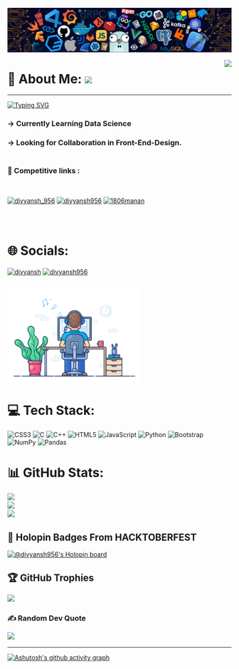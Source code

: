 ![Divyansh Saxena](https://github.com/divyansh956/divyansh956/blob/main/img/github.png)

<img align = "right"  src = "https://api.visitorbadge.io/api/combined?path=divyansh9565&label=GitHub&labelColor=%23d9e3f0&countColor=%2337d67a&style=flat-square&labelStyle=upper"  />

# 💫 About Me: [![](https://visitcount.itsvg.in/api?id=divyansh956&label=Profile%20Views&icon=0&pretty=false)](https://visitcount.itsvg.in)
---
[![Typing SVG](https://readme-typing-svg.herokuapp.com?font=Fira+Code&duration=3000&pause=700&color=F76D2C&background=000000&vCenter=true&width=435&lines=I+am+Divyansh+Saxena;I+am+a+Front+End+Developer.;My+Passion+is+Competitive+Programming.+)](https://git.io/typing-svg)<br>

### -> Currently Learning Data Science <br>
### -> Looking for Collaboration in Front-End-Design.<br><br> 
### 🔗 Competitive links : 
<br>                       

<a href="https://www.codechef.com/users/divyansh_956" target="blank"><img align="center" src="https://cdn.jsdelivr.net/npm/simple-icons@3.1.0/icons/codechef.svg" alt="divyansh_956" height="50" width="50" /></a>
<a href="https://codeforces.com/profile/divyansh956" target="blank"><img align="center" src="https://raw.githubusercontent.com/rahuldkjain/github-profile-readme-generator/master/src/images/icons/Social/codeforces.svg" alt="divyansh956" height="50" width="50" /></a>
<a href="https://www.leetcode.com/divyansh956" target="blank"><img align="center" src="https://raw.githubusercontent.com/rahuldkjain/github-profile-readme-generator/master/src/images/icons/Social/leet-code.svg" alt="1806manan" height="50" width="50" /></a>

<br><br>


# 🌐 Socials:

<a href="https://www.linkedin.com/in/divyansh-saxena-478672224/" target="blank"><img align="center" src="https://cdn.jsdelivr.net/npm/simple-icons@3.0.1/icons/linkedin.svg" alt="divyansh" height="30" width="40" /></a>
<a href="" target="blank"><img align="center" src="https://cdn.jsdelivr.net/npm/simple-icons@3.0.1/icons/instagram.svg" alt="divyansh956" height="30" width="40" /></a>


<img src="https://github.com/divyansh956/divyansh956/blob/main/img/dev-working_rounded.gif?raw=true" href="https://github.com/divyansh956" alt="CoDiNg RocKs"  width="60%"/> 


# 💻 Tech Stack:

![CSS3](https://img.shields.io/badge/css3-%231572B6.svg?style=for-the-badge&logo=css3&logoColor=white) 
![C](https://img.shields.io/badge/c-%2300599C.svg?style=for-the-badge&logo=c&logoColor=white) 
![C++](https://img.shields.io/badge/c++-%2300599C.svg?style=for-the-badge&logo=c%2B%2B&logoColor=white) 
![HTML5](https://img.shields.io/badge/html5-%23E34F26.svg?style=for-the-badge&logo=html5&logoColor=white) 
![JavaScript](https://img.shields.io/badge/javascript-%23323330.svg?style=for-the-badge&logo=javascript&logoColor=%23F7DF1E) 
![Python](https://img.shields.io/badge/python-3670A0?style=for-the-badge&logo=python&logoColor=ffdd54) 
![Bootstrap](https://img.shields.io/badge/bootstrap-%23563D7C.svg?style=for-the-badge&logo=bootstrap&logoColor=white) 
![NumPy](https://img.shields.io/badge/numpy-%23013243.svg?style=for-the-badge&logo=numpy&logoColor=white) 
![Pandas](https://img.shields.io/badge/pandas-%23150458.svg?style=for-the-badge&logo=pandas&logoColor=white)

# 📊 GitHub Stats:

![](https://github-readme-stats.vercel.app/api?username=divyansh956&theme=merko&hide_border=false&include_all_commits=true&count_private=true)<br/>
![](https://github-readme-streak-stats.herokuapp.com/?user=divyansh956&theme=merko&hide_border=false)<br/>
![](https://github-readme-stats.vercel.app/api/top-langs/?username=divyansh956&theme=merko&hide_border=false&include_all_commits=true&count_private=true&layout=compact)

## 🥇 Holopin Badges From HACKTOBERFEST
[![@divyansh956's Holopin board](https://holopin.me/divyansh956)](https://holopin.io/@divyansh956)

## 🏆 GitHub Trophies
![](https://github-profile-trophy.vercel.app/?username=divyansh956&theme=juicyfresh&no-frame=true&no-bg=false&margin-w=4)

### ✍️ Random Dev Quote
![](https://quotes-github-readme.vercel.app/api?type=horizontal&theme=dark)

---

[![Ashutosh's github activity graph](https://activity-graph.herokuapp.com/graph?username=divyansh956&bg_color=000000&color=00ff11&line=1dfa00&point=ffffff&area=true&hide_border=true)](https://github.com/ashutosh00710/github-readme-activity-graph)

